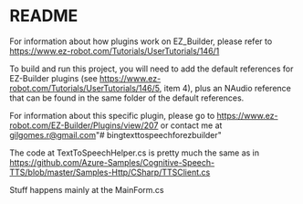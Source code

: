 # README #

For information about how plugins work on EZ_Builder, please refer to https://www.ez-robot.com/Tutorials/UserTutorials/146/1

To build and run this project, you will need to add the default references for EZ-Builder plugins (see https://www.ez-robot.com/Tutorials/UserTutorials/146/5, item 4), plus an NAudio reference that can be found in the same folder of the default references.

For information about this specific plugin, please go to https://www.ez-robot.com/EZ-Builder/Plugins/view/207 or contact me at gilgomes.r@gmail.com"# bingtexttospeechforezbuilder" 

The code at TextToSpeechHelper.cs is pretty much the same as in https://github.com/Azure-Samples/Cognitive-Speech-TTS/blob/master/Samples-Http/CSharp/TTSClient.cs

Stuff happens mainly at the MainForm.cs
